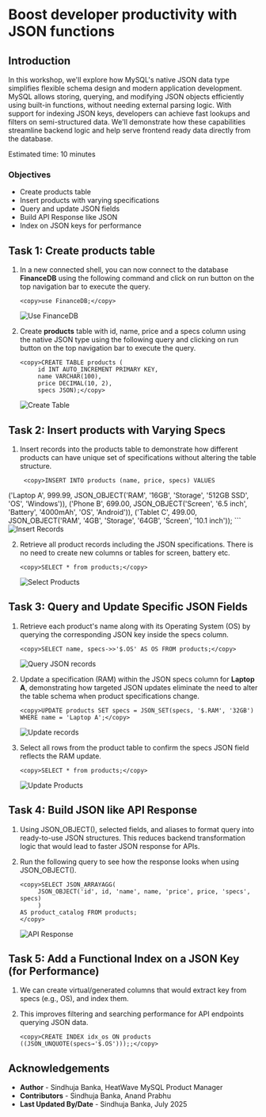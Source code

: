 # Boost developer productivity with JSON functions

## Introduction

In this workshop, we'll explore how MySQL's native JSON data type simplifies flexible schema design and modern application development. MySQL allows storing, querying, and modifying JSON objects efficiently using built-in functions, without needing external parsing logic. With support for indexing JSON keys, developers can achieve fast lookups and filters on semi-structured data. We'll demonstrate how these capabilities streamline backend logic and help serve frontend ready data directly from the database.

Estimated time: 10 minutes

### Objectives

* Create products table
* Insert products with varying specifications
* Query and update JSON fields
* Build API Response like JSON
* Index on JSON keys for performance

## Task 1: Create products table

1. In a new connected shell, you can now connect to the database **FinanceDB** using the following command and click on run button on the top navigation bar to execute the query.

     ```
     <copy>use FinanceDB;</copy>
     ```
     ![Use FinanceDB](./images/finance-db.png " ")

2. Create **products** table with id, name, price and a specs column using the native JSON type using the following query and clicking on run button on the top navigation bar to execute the query.

     ```
     <copy>CREATE TABLE products (
          id INT AUTO_INCREMENT PRIMARY KEY,
          name VARCHAR(100),
          price DECIMAL(10, 2),
          specs JSON);</copy>
     ```
     ![Create Table](./images/products-table.png " ")

## Task 2: Insert products with Varying Specs

1. Insert records into the products table to demonstrate how different products can have unique set of specifications without altering the table structure.

    ```
     <copy>INSERT INTO products (name, price, specs) VALUES
('Laptop A', 999.99, JSON_OBJECT('RAM', '16GB', 'Storage', '512GB SSD', 'OS', 'Windows')),
('Phone B', 699.00, JSON_OBJECT('Screen', '6.5 inch', 'Battery', '4000mAh', 'OS', 'Android')),
('Tablet C', 499.00, JSON_OBJECT('RAM', '4GB', 'Storage', '64GB', 'Screen', '10.1 inch'));</copy>
    ```
    ![Insert Records](./images/insert-records.png " ")

2. Retrieve all product records including the JSON specifications. There is no need to create new columns or tables for screen, battery etc.

     ```
     <copy>SELECT * from products;</copy>
     ```
     ![Select Products](./images/select-products.png " ")

## Task 3: Query and Update Specific JSON Fields

1. Retrieve each product's name along with its Operating System (OS) by querying the corresponding JSON key inside the specs column.

     ```
     <copy>SELECT name, specs->>'$.OS' AS OS FROM products;</copy>
     ```
     ![Query JSON records](./images/query-json.png " ")

2. Update a specification (RAM) within the JSON specs column for **Laptop A**, demonstrating how targeted JSON updates eliminate the need to alter the table schema when product specifications change.

     ```
     <copy>UPDATE products SET specs = JSON_SET(specs, '$.RAM', '32GB') 
     WHERE name = 'Laptop A';</copy>
     ```
     ![Update records](./images/update-record.png " ")

3. Select all rows from the product table to confirm the specs JSON field reflects the RAM update.

     ```
     <copy>SELECT * from products;</copy>
     ```
     ![Update Products](./images/updated-products.png " ")

## Task 4: Build JSON like API Response

1. Using JSON_OBJECT(), selected fields, and aliases to format query into ready-to-use JSON structures. This reduces backend transformation logic that would lead to faster JSON response for APIs.

2. Run the following query to see how the response looks when using JSON_OBJECT().

     ```
     <copy>SELECT JSON_ARRAYAGG(
          JSON_OBJECT('id', id, 'name', name, 'price', price, 'specs', specs)
          )
     AS product_catalog FROM products;
     </copy>
     ```
     ![API Response](./images/api-response.png " ")

## Task 5: Add a Functional Index on a JSON Key (for Performance)

1. We can create virtual/generated columns that would extract key from specs (e.g., OS), and index them.

2. This improves filtering and searching performance for API endpoints querying JSON data.

     ```
     <copy>CREATE INDEX idx_os ON products ((JSON_UNQUOTE(specs→'$.OS')));;</copy>
     ```

## Acknowledgements

* **Author** - Sindhuja Banka, HeatWave MySQL Product Manager
* **Contributors** - Sindhuja Banka, Anand Prabhu
* **Last Updated By/Date** - Sindhuja Banka, July 2025
